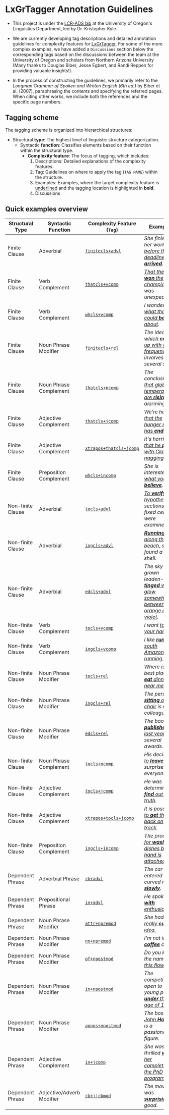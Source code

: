 # LxGrTagger Annotation Guidelines

- This project is under the [LCR-ADS lab](https://lcr-ads-lab.github.io/LCR-ADS-Home/) at the University of Oregon's Linguistics Department, led by Dr. Kristopher Kyle.

- We are currently developing tag descriptions and detailed annotation guidelines for complexity features for [LxGrTagger](https://github.com/kristopherkyle/LxGrTgr). For some of the more complex examples, we have added a `Discussions` section below the corresponding tags based on the discussions between the team at the University of Oregon and scholars from Northern Arizona University (Many thanks to Douglas Biber, Jesse Egbert, and Randi Reppen for providing valuable insights!). 

- In the process of constructing the guidelines, we primarily refer to the *Longman Grammar of Spoken and Written English (6th ed.)* by Biber et al. (2007), paraphrasing the contents and specifying the referred pages. When citing other works, we include both the references and the specific page numbers.

## Tagging scheme

The tagging scheme is organized into hierarchical structures:

- Structural **type**: The highest level of linguistic structure categorization.
    - Syntactic **function**: Classifies elements based on their function within the structural type.
        - **Complexity feature**: The focus of tagging, which includes:
            1. Descriptions: Detailed explanations of the complexity features.
            2. Tag: Guidelines on where to apply the tag (`TAG NAME`) within the structure.
            3. Examples: Examples, where the target complexity feature is <ins>underlined</ins> and the tagging location is highlighted in **bold**.
            4. Discussions

## Quick examples overview

| Structural Type     | Syntactic Function         | Complexity Feature (`Tag`)                                                       | Examples                                                        |
|---------------------|----------------------------|----------------------------------------------------------------------------------|-----------------------------------------------------------------|
| Finite Clause       | Adverbial                  | [`finitecls+advl`](1_structural%20type1/1_Syntactic%20function1.html#1-1-clause-constituent-adverbial) | *She finished her work <ins>before the deadline **arrived**</ins>.* |
| Finite Clause       | Verb Complement            | [`thatcls+vcomp`](1_structural%20type1/2_Syntactic%20function2.html#1-2-1-verb--that-complement-clause) | *<ins>That the team **won** the championship</ins> was unexpected.* |
| Finite Clause       | Verb Complement            | [`whcls+vcomp`](1_structural%20type1/2_Syntactic%20function2.html#1-2-2-verb--wh-complement-clause) | *I wonder <ins>what that could **be** about</ins>.* |
| Finite Clause       | Noun Phrase Modifier       | [`finitecls+rel`](1_structural%20type1/3_Syntactic%20function3.html#1-3-noun-phrase-constituent-modifier) | *The idea <ins>which **comes** up with great frequency</ins> involves several steps.* |
| Finite Clause       | Noun Phrase Complement     | [`thatcls+ncomp`](1_structural%20type1/4_Syntactic%20function4.html#1-4-noun-phrase-constituent-complement) | *The conclusion <ins>that global temperatures are **rising**</ins> is alarming.* |
| Finite Clause       | Adjective Complement       | [`thatcls+jcomp`](1_structural%20type1/5_Syntactic%20function5.html#1-5-other-phrase-constituent_adjective-complement) | *We’re happy <ins>that the hunger strike has **ended**</ins>.* |
| Finite Clause       | Adjective Complement       | [`xtrapos+thatcls+jcomp`](1_structural%20type1/5_Syntactic%20function5.html#1-5-2-extraposed-adjective--that-complement-clause) | *It's horrible <ins>that he **put** up with Claire’s nagging</ins>.* |
| Finite Clause       | Preposition Complement     | [`whcls+incomp`](1_structural%20type1/6_Syntactic%20function6.html#1-6-other-phrase-constituent_preposition-complement) | *She is interested in <ins>what you **believe**</ins>.* |
| Non-finite Clause   | Adverbial                  | [`tocls+advl`](2_structural%20type2/1_Syntactic%20function1.html#2-1-clause-constituent-adverbial) | *<ins>To **verify** this hypothesis</ins>, sections of fixed cells were examined.* |
| Non-finite Clause   | Adverbial                  | [`ingcls+advl`](2_structural%20type2/1_Syntactic%20function1.html#2-1-2-ing-clause-as-adverbial) | *<ins>**Running** along the beach</ins>, she found a rare shell.* |
| Non-finite Clause   | Adverbial                  | [`edcls+advl`](2_structural%20type2/1_Syntactic%20function1.html#2-1-3-ed-clause-as-adverbial) | *The sky had grown leaden-grey, <ins>**tinged** with a glow somewhere between orange and violet</ins>.* |
| Non-finite Clause   | Verb Complement            | [`tocls+vcomp`](2_structural%20type2/2_Syntactic%20function2.html#2-2-1-verb--to-complement-clause) | *I want <ins>to **hold** your hand</ins>.* |
| Non-finite Clause   | Verb Complement            | [`ingcls+vcomp`](2_structural%20type2/2_Syntactic%20function2.html#2-2-2-verb--ing-complement-clause) | *I like <ins>**running** south Amazon running trail</ins>.* |
| Non-finite Clause   | Noun Phrase Modifier       | [`tocls+rel`](2_structural%20type2/3_Syntactic%20function3.html#2-3-1-noun--to-relative-clause) | *Where is the best place <ins>to **eat** dinner near me</ins>?* |
| Non-finite Clause   | Noun Phrase Modifier       | [`ingcls+rel`](2_structural%20type2/3_Syntactic%20function3.html#2-3-2-noun--ing-relative-clause) | *The person <ins>**sitting** on the chair</ins> is my colleague.* |
| Non-finite Clause   | Noun Phrase Modifier       | [`edcls+rel`](2_structural%20type2/3_Syntactic%20function3.html#2-3-3-noun--ed-relative-clause) | *The book <ins>**published** last year</ins> won several awards.* |
| Non-finite Clause   | Noun Phrase Complement     | [`tocls+ncomp`](2_structural%20type2/4_Syntactic%20function4.html#2-4-1-noun--to-complement-clause) | *His decision <ins>to **leave** early</ins> surprised everyone.* |
| Non-finite Clause   | Adjective Complement       | [`tocls+jcomp`](2_structural%20type2/4_Syntactic%20function5.html#2-5-1-adjective--to-complement-clause) | *He was determined <ins>to **find** out the truth</ins>.* |
| Non-finite Clause   | Adjective Complement       | [`xtrapos+tocls+jcomp`](2_structural%20type2/4_Syntactic%20function5.html#2-5-2-extraposed-adjective--to-complement-clause) | *It is possible <ins>to **get** things back on track</ins>.* |
| Non-finite Clause   | Preposition Complement   | [`ingcls+incomp`](2_structural%20type2/4_Syntactic%20function6.html#2-6-1-preposition--ing-complement-clause) | *The process <ins>for **washing** dishes by hand is attached</ins>.* |
| Dependent Phrase    | Adverbial Phrase           | [`rb+advl`](3_structural%20type3/1_Syntactic%20function1.html#3-1-1-adverb-phrase) | *The car entered a curved road <ins>**slowly**</ins>.* |
| Dependent Phrase    | Prepositional Phrase       | [`in+advl`](3_structural%20type3/1_Syntactic%20function1.html#3-1-1-adverb-phrase) | *He spoke <ins>**with** enthusiasm</ins>.* |
| Dependent Phrase    | Noun Phrase Modifier       | [`attr+npremod`](3_structural%20type3/2_Syntactic%20function2.html#3-2-1-attributive-adjectives-as-noun-pre-modifier) | *She had <ins>a really **cute**<ins> idea.* |
| Dependent Phrase    | Noun Phrase Modifier       | [`nn+npremod`](3_structural%20type3/2_Syntactic%20function2.html#3-2-2-noun-as-noun-pre-modifier) | *I'm not into <ins>**coffee**</ins> cake.* |
| Dependent Phrase    | Noun Phrase Modifier       | [`of+npostmod`](3_structural%20type3/2_Syntactic%20function2.html#3-2-3-of-phrases-as-noun) | *Do you know the name <ins>**of** this flower</ins>?* |
| Dependent Phrase    | Noun Phrase Modifier       | [`in+npostmod`](3_structural%20type3/2_Syntactic%20function2.html#3-2-4-other-prepositional-phrases-as-noun) | *The competition is open to young people <ins>**under** the age of 18</ins>.* |
| Dependent Phrase    | Noun Phrase Modifier       | [`appos+npostmod`](3_structural%20type3/2_Syntactic%20function2.html#3-2-5-appositive-noun-phrases-as-noun) | *The boss, <ins>John **Harris**</ins> is a passionate figure.* | 
| Dependent Phrase    | Adjective Complement       | [`in+jcomp`](3_structural%20type3/3_Syntactic%20function3.html#3-3-1-prepositional-phrases-as-adjective-complement) | *She was thrilled <ins>**with** her completion of the PhD program</ins>.* |
| Dependent Phrase    | Adjective/Adverb Modifier  | [`rb+jjrbmod`](3_structural%20type3/4_Syntactic%20function4.html#3-4-1-adverb-phrase-as-adjective/adverb-modifier) | *The movie was <ins>**surprisingly**</ins> good.* |
